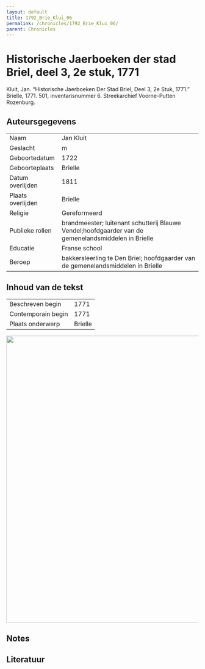 ```yaml
---
layout: default
title: 1792_Brie_Klui_06
permalink: /chronicles/1792_Brie_Klui_06/
parent: Chronicles
--- 
```



# Historische Jaerboeken der stad Briel, deel 3, 2e stuk, 1771 

Kluit, Jan. “Historische Jaerboeken Der Stad Briel, Deel 3, 2e Stuk, 1771.” Brielle, 1771. 501, inventarisnummer 6. Streekarchief Voorne-Putten Rozenburg. 

## Auteursgegevens 

| | | 
| --------------- | --------------- | 
| Naam | Jan Kluit | 
| Geslacht | m | 
 | Geboortedatum | 1722 | 
| Geboorteplaats | Brielle | 
| Datum overlijden | 1811 | 
| Plaats overlijden | Brielle | 
| Religie | Gereformeerd | 
| Publieke rollen | brandmeester; luitenant schutterij Blauwe Vendel;hoofdgaarder van de gemenelandsmiddelen in Brielle | 
| Educatie | Franse school | 
| Beroep | bakkersleerling te Den Briel; hoofdgaarder van de gemenelandsmiddelen in Brielle | 

## Inhoud van de tekst 

| | | 
| --------------- | --------------- | 
| Beschreven begin | 1771 | 
| Contemporain begin | 1771 | 
| Plaats onderwerp | Brielle | 

[<img src="..\..\barplots_chronicles\1792_Brie_Klui_06.jpg" width="750"/>](..\..\barplots_chronicles\1792_Brie_Klui_06.jpg) 

## Notes 

## Literatuur 

